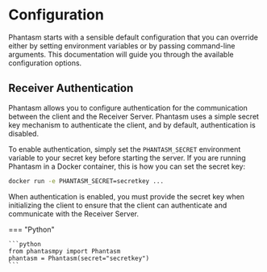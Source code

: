 # Configuration

Phantasm starts with a sensible default configuration that you can override
either by setting environment variables or by passing command-line arguments.
This documentation will guide you through the available configuration options.

## Receiver Authentication

Phantasm allows you to configure authentication for the communication between
the client and the Receiver Server. Phantasm uses a simple secret key mechanism
to authenticate the client, and by default, authentication is disabled.

To enable authentication, simply set the `PHANTASM_SECRET` environment variable
to your secret key before starting the server. If you are running Phantasm in a
Docker container, this is how you can set the secret key:

```bash
docker run -e PHANTASM_SECRET=secretkey ...
```

When authentication is enabled, you must provide the secret key when
initializing the client to ensure that the client can authenticate and
communicate with the Receiver Server.

=== "Python"

    ```python
    from phantasmpy import Phantasm
    phantasm = Phantasm(secret="secretkey")
    ```
